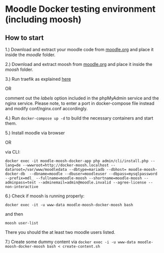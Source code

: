 # Moodle Docker testing environment (including moosh)
## How to start
1.) Download and extract your moodle code from  [moodle.org](https://download.moodle.org/releases/latest/) and place it inside the *moodle* folder.

2.) Download and extract moosh from  [moodle.org](https://moodle.org/plugins/view.php?id=522) and place it inside the *moosh* folder.

3.) Run traefik as explained [here](https://github.com/Dmfama20/traefik_example) 

OR

comment out the *labels* option included in the phpMyAdmin service and the nginx service. Please note, to enter a port in docker-compose file instead and modify conf/nginx.conf accordingly.

4.) Run ``docker-compose up -d`` to build the necessary containers and start them.

5.) Install moodle via browser 

OR

via CLI:

``docker exec -it moodle-moosh-docker-app php admin/cli/install.php --lang=de --wwwroot=http://docker-moosh.localhost --dataroot=/var/www/moodledata --dbtype=mariadb --dbhost= moodle-moosh-docker-db  --dbname=moodle --dbuser=moodleuser --dbpass=mysqlpassword --prefix=mdl_ --fullname=moodle-moosh --shortname=moodle-moosh --adminpass=test --adminemail=admin@moodle.invalid --agree-license --non-interactive``

6.) Check if moosh is running properly:

``docker exec -it -u www-data moodle-moosh-docker-moosh bash``

and then

``moosh user-list``

There you should the at least two moodle users listed.

7.) Create some dummy content via
``docker exec -i -u www-data moodle-moosh-docker-moosh bash < create-content.sh``


